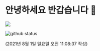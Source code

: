 # 안녕하세요 반갑습니다 :wave:

<a href="https://hits.seeyoufarm.com"><img src="https://hits.seeyoufarm.com/api/count/incr/badge.svg?url=https%3A%2F%2Fgithub.com%2Flightsaber29&count_bg=%23909090&title_bg=%23555555&icon=&icon_color=%23FFFFFF&title=hits&edge_flat=false"/></a>

![github status](https://github-readme-stats.vercel.app/api?username=lightsaber29&show_icons=true&theme=dark)

(2021년 8월 1일 일요일 오전 11:08:37 작성)

